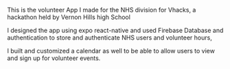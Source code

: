 This is the volunteer App I made for the NHS division for Vhacks, a hackathon held by Vernon Hills high School 

I designed the app using expo react-native and used Firebase Database and authentication to store and authenticate NHS users and volunteer hours, 



I built and customized a calendar as well to be able to allow users to view and sign up for volunteer events. 
